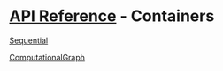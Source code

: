 # [API Reference](../API.md) - Containers

[Sequential](Containers/Sequential.md)

[ComputationalGraph](Containers/ComputationalGraph.md)
